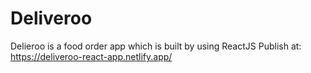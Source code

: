 # Deliveroo 

Delieroo is a food order app which is built by using ReactJS
Publish at: https://deliveroo-react-app.netlify.app/
